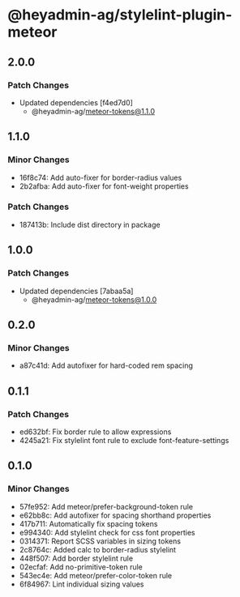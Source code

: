 # @heyadmin-ag/stylelint-plugin-meteor

## 2.0.0

### Patch Changes

- Updated dependencies [f4ed7d0]
  - @heyadmin-ag/meteor-tokens@1.1.0

## 1.1.0

### Minor Changes

- 16f8c74: Add auto-fixer for border-radius values
- 2b2afba: Add auto-fixer for font-weight properties

### Patch Changes

- 187413b: Include dist directory in package

## 1.0.0

### Patch Changes

- Updated dependencies [7abaa5a]
  - @heyadmin-ag/meteor-tokens@1.0.0

## 0.2.0

### Minor Changes

- a87c41d: Add autofixer for hard-coded rem spacing

## 0.1.1

### Patch Changes

- ed632bf: Fix border rule to allow expressions
- 4245a21: Fix stylelint font rule to exclude font-feature-settings

## 0.1.0

### Minor Changes

- 57fe952: Add meteor/prefer-background-token rule
- e62bb8c: Add autofixer for spacing shorthand properties
- 417b711: Automatically fix spacing tokens
- e994340: Add stylelint check for css font properties
- 0314371: Report SCSS variables in sizing tokens
- 2c8764c: Added calc to border-radius stylelint
- 448f507: Add border stylelint rule
- 02ecfaf: Add no-primitive-token rule
- 543ec4e: Add meteor/prefer-color-token rule
- 6f84967: Lint individual sizing values
